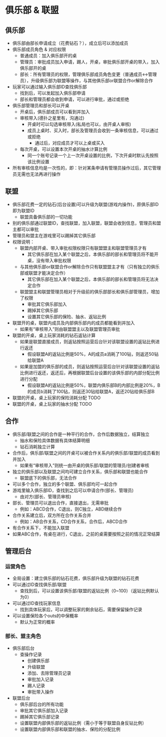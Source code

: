# 俱乐部 & 联盟

## 俱乐部

- 俱乐部由部长申请成立（花费钻石？），成立后可以添加成员
- 俱乐部成员角色 & 对应权限
  - 普通成员：加入俱乐部开的桌
  - 管理员：审批成员加入申请，踢人，开桌，审批俱乐部开桌的带入，加入俱乐部开的桌
  - 部长：所有管理员的权限，管理俱乐部成员角色变更（普通成员<->管理员），升级俱乐部为联盟等操作，与其他俱乐部or联盟合作or解除合作
- 玩家可以通过输入俱乐部ID查找俱乐部
  - 找到后，可以发起加入俱乐部申请
  - 部长和管理员都会收到申请，可以进行审批，通过或拒绝
- 俱乐部管理员和部长可以开桌
  - 开桌后，俱乐部成员可以看到并加入
  - 审核带入(德扑之星里有，沟通过)
    - 开桌时可以勾选审核带入(私局也可以，由开桌人审核)
    - 成员上桌时、买入时，部长及管理员会收到一条审核信息，可以通过或拒绝
      - 通过后，对应成员才可以上桌或买入
  - 每次开桌，可以设置本次开桌的抽水计算比例
    - 同一个账号记录一个上一次开桌设置的比例，下次开桌时默认先按照该比例设置
- 所有审核信息均是一次性的，即：针对某条申请有管理员操作过后，其它管理员无需也无法再进行操作

## 联盟

- 俱乐部花费一定的钻石(后台设置)可以升级为联盟(游戏内操作)，原俱乐部ID即为联盟ID
  - 联盟具备俱乐部的一切功能
- 别的俱乐部通过联盟ID，查找联盟，加入联盟，联盟会收到信息，管理员和盟主都可以审批
- 管理员和盟主在游戏里可以踢掉其它俱乐部
- 权限说明：
  - 联盟内部开桌、带入审批权限权限只有联盟盟主和联盟管理员才有
    - 其它俱乐部在加入某个联盟之后，本俱乐部的部长和管理员将不能开桌，没有带入审批权限
  - 与其他俱乐部or联盟合作or解除合作只有联盟盟主才有（只有独立的俱乐部或联盟才能决定合作）
    - 其它俱乐部在加入某个联盟之后，本俱乐部的部长和管理员将无法决定合作
  - 联盟盟主和联盟管理员相对于升级前的俱乐部部长和俱乐部管理员，增加了权限
    - 审批其它俱乐部加入
    - 踢掉其它俱乐部
    - 设置其它俱乐部的保险、抽水、返钻比例
- 联盟开的桌，联盟内成员及内部俱乐部内的成员都能看到并加入
  - 如果有“审核带入”则由联盟盟主以及联盟管理员审批
- 联盟的开桌，桌上玩家消耗的钻石返钻计算
  - 如果是联盟直接成员，则返钻按照运营后台针对该联盟设置的返钻比例进行返还
    - 假设联盟A的返钻比例是50%，A的成员a消耗了100钻，则返还50钻给联盟A
  - 如果是加盟的俱乐部的成员，则返钻按照运营后台针对该联盟设置的返钻比例进行返还，返还后，再根据联盟后台设置的该俱乐部的内部分配比例进行分配
    - 假设联盟A的返钻比例是50%，联盟内俱乐部B的内部比例是20%，B的成员b消耗了100钻，则返还30钻给联盟A，返还20钻给俱乐部B
- 联盟的开桌，桌上玩家的保险消耗分配 TODO
- 联盟的开桌，桌上玩家的抽水分配 TODO

## 合作

- 俱乐部/联盟之间的合作是一种平行的合作，合作后数据独立，结算独立
  - 抽水和保险具体数据有具体结算明细
  - 钻石消耗独立计算
- 合作后，俱乐部/联盟之间的开桌可以被合作关系内的俱乐部/联盟的成员看到并加入
  - 如果有“审核带入”则统一由开桌的俱乐部/联盟的管理员/创建者审核
- 独立的俱乐部以及联盟之间均可建立合作关系，俱乐部和联盟也能合作
  - 联盟底下的俱乐部，无法合作
- 可以多个合作，独立的多个联盟、俱乐部均可一起合作
- 游戏里输入俱乐部ID，查找到之后可以申请合作(部长、管理员)
  - 由对方(部长、管理员审核)
- 部长、管理员可以退出合作，直接退出，无需审批
  - 例如：ABCD合作，C退出，则C独立，ABD继续合作
- 合作关系建立后，双方所在合作关系合并
  - 例如：AB合作关系，CD合作关系，合作后，ABCD合作
- 有合作关系下，不能加入联盟
- 如果ABC合作，有桌在进行，C退出，之前的桌需要按照之前的情况正常结算

## 管理后台

### 运营角色

- 全局设置：建立俱乐部的钻石花费，俱乐部升级为联盟的钻石花费
- 可以通过ID查找俱乐部/联盟
  - 查找到后，可以设置该俱乐部/联盟的返钻比例（0~100）（返钻比例默认为0）
- 可以通过ID查找玩家信息
  - 找到具体玩家后，可以调整玩家的剩余钻石，需要保留操作记录
- 可以设置保险各个outs的中保概率
  - 默认为正常的概率

### 部长、盟主角色

- 俱乐部后台
  - 查操作记录
    - 创建俱乐部
    - 升级联盟
    - 添加、去除管理员记录
    - 审批加入记录
    - 踢人记录
    - 审批带入操作
- 联盟后台
  - 俱乐部后台的所有功能
  - 审批其它俱乐部加入记录
  - 踢掉其它俱乐部记录
  - 设置联盟内部俱乐部的返钻比例（需小于等于联盟自身反钻比例）
  - 设置联盟内部俱乐部和联盟的抽水、保险的分配比例
